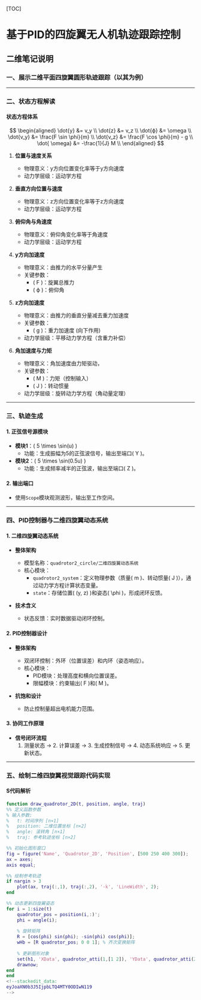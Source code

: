 [TOC]
# 基于PID的四旋翼无人机轨迹跟踪控制

## 二维笔记说明

### 一、展示二维平面四旋翼圆形轨迹跟踪（以其为例）

---

### 二、状态方程解读

#### 状态方程体系

$$
\begin{aligned}
\dot{y} &= v_y \\
\dot{z} &= v_z \\
\dot{ϕ} &= \omega \\
\dot{v_y} &= \frac{F \sin \phi}{m} \\
\dot{v_z} &= \frac{F \cos \phi}{m} - g \\
\dot{ \omega} &= -\frac{1}{J} M \\
\end{aligned}
$$

1. **位置与速度关系**  
   - 物理意义：y方向位置变化率等于y方向速度  
   - 动力学层级：运动学方程  

2. **垂直方向位置与速度**  
   - 物理意义：z方向位置变化率等于z方向速度  
   - 动力学层级：运动学方程  

3. **俯仰角与角速度**  
   - 物理意义：俯仰角变化率等于角速度  
   - 动力学层级：运动学方程  

4. **y方向加速度**  
   - 物理意义：由推力的水平分量产生  
   - 关键参数：  
     - \( F \)：旋翼总推力  
     - \( ϕ \)：俯仰角  

5. **z方向加速度**  
   - 物理意义：由推力的垂直分量减去重力加速度  
   - 关键参数：
	   -  \( g \)：重力加速度  (向下作用)
   - 动⼒学层级：平移动⼒学⽅程（含重⼒补偿）

6. **角加速度与力矩**  
   - 物理意义：角加速度由力矩驱动，
   - 关键参数：  
     - \( M \)：力矩（控制输⼊）
     - \( J \)：转动惯量  
	- 动⼒学层级：旋转动⼒学⽅程（⻆动量定理）
---

### 三、轨迹生成

#### 1. 正弦信号源模块
- **模块1**：\( 5 \times \sin(u) \)  
  - 功能：生成振幅为5的正弦波信号，输出至端口\( Y \)。
- **模块2**：\( 5 \times \sin(0.5u) \)  
  - 功能：生成频率减半的正弦波，输出至端口\( Z \)。

#### 2. 输出端口
- 使用`Scope`模块观测波形，输出至工作空间。

---

### 四、PID控制器与二维四旋翼动态系统

#### 1. 二维四旋翼动态系统
- **整体架构**  
  - 模型名称：`quadrotor2_circle/二维四旋翼动态系统`  
  - 核心模块：  
    - `quadrotor2_system`：定义物理参数（质量\( m \)、转动惯量\( J \)），通过动力学方程计算状态变量。  
    - `state`：存储位置\( (y, z) \)和姿态\( \phi \)，形成闭环反馈。  

- **技术含义**  
  - 状态反馈：实时数据驱动闭环控制。  

#### 2. PID控制器设计
- **整体架构**  
  - 双闭环控制：外环（位置误差）和内环（姿态响应）。  
  - 核心模块：  
    - PID模块：处理高度和横向位置误差。  
    - 限幅模块：约束输出\( F \)和\( M \)。  

- **抗饱和设计**  
  - 防止控制量超出电机能力范围。  

#### 3. 协同工作原理
- **信号闭环流程**  
  1. 测量状态 → 2. 计算误差 → 3. 生成控制信号 → 4. 动态系统响应 → 5. 更新状态。  

---

### 五、绘制二维四旋翼视觉跟踪代码实现

#### S代码解析
```matlab
function draw_quadrotor_2D(t, position, angle, traj)
%% 定义函数参数
% 输入参数:
%   t: 时间序列 [n×1]
%   position: 二维位置坐标 [n×2]
%   angle: 滚转角 [n×1]
%   traj: 参考轨迹坐标 [n×2]

%% 初始化图形窗口
fig = figure('Name', 'Quadrotor_2D', 'Position', [500 250 400 300]);
ax = axes;
axis equal;

%% 绘制参考轨迹
if nargin > 3
    plot(ax, traj(:,1), traj(:,2), '-k', 'LineWidth', 2);
end

%% 动态更新四旋翼姿态
for i = 1:size(t)
    quadrotor_pos = position(i,:)';
    phi = angle(i);
    
    % 旋转矩阵
    R = [cos(phi) sin(phi); -sin(phi) cos(phi)];
    wHb = [R quadrotor_pos; 0 0 1]; % 齐次变换矩阵
    
    % 更新图形对象
    set(h1, 'XData', quadrotor_atti(1,[1 2]), 'YData', quadrotor_atti(2,[1 2]));
    drawnow;
end
end
<!--stackedit_data:
eyJoaXN0b3J5IjpbLTQ4MTY0ODIwN119
-->